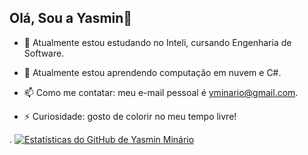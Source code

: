 ## Olá, Sou a Yasmin👋

- 🔭 Atualmente estou estudando no Inteli, cursando Engenharia de Software.

- 🌱 Atualmente estou aprendendo computação em nuvem e C#.

- 📫 Como me contatar: meu e-mail pessoal é yminario@gmail.com.

- ⚡ Curiosidade: gosto de colorir no meu tempo livre!

.
<a href="https://github.com/yasminminario">
  <img src="https://github-readme-stats-8f9fskfz1-yasminminarios-projects.vercel.app/api?username=yasminminario&cache_buster=1234567" alt="Estatísticas do GitHub de Yasmin Minário">
</a>
